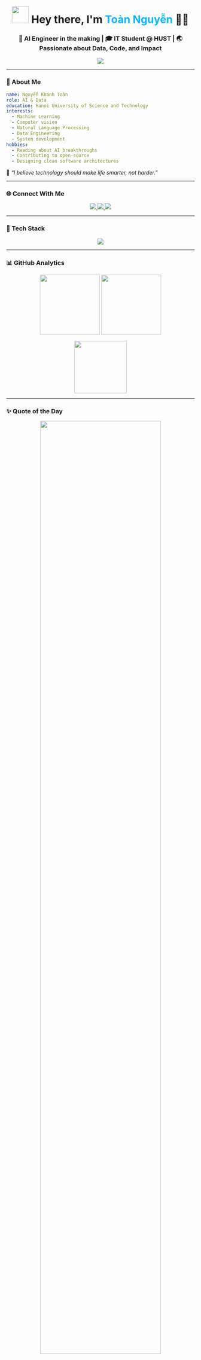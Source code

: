 <!-- Profile Header -->
<h1 align="center">
  <img src="https://media.giphy.com/media/hvRJCLFzcasrR4ia7z/giphy.gif" width="45px" />  
  Hey there, I'm <span style="color:#00b8ff;">Toàn Nguyễn</span> 👨‍💻
</h1>

<h3 align="center">
  🚀 AI Engineer in the making | 🎓 IT Student @ HUST | 🌏 Passionate about Data, Code, and Impact
</h3>

<p align="center">
  <img src="https://readme-typing-svg.herokuapp.com?font=Fira+Code&pause=1000&width=450&lines=💡+Turning+ideas+into+intelligent+systems...;🔥+Passionate+about+AI+and+ML;🚀+Always+learning+something+new!&center=true&width=500&height=45" />
</p>

---

### 🧠 About Me  

```yaml
name: Nguyễn Khánh Toàn
role: AI & Data
education: Hanoi University of Science and Technology
interests:
  - Machine Learning
  - Computer vision
  - Natural Language Processing
  - Data Engineering
  - System development
hobbies:
  - Reading about AI breakthroughs
  - Contributing to open-source
  - Designing clean software architectures
```

💬 *“I believe technology should make life smarter, not harder.”*  

---

### 🌐 Connect With Me  

<p align="center">
  <a href="https://www.linkedin.com/in/toannguyenkhanh/">
    <img src="https://img.shields.io/badge/LinkedIn-0077B5?style=for-the-badge&logo=linkedin&logoColor=white"/>
  </a>
  <a href="https://www.facebook.com/nkton.ils/">
    <img src="https://img.shields.io/badge/Facebook-1877F2?style=for-the-badge&logo=facebook&logoColor=white"/>
  </a>
  <a href="mailto:khanhtoan.forwork@gmail.com">
    <img src="https://img.shields.io/badge/Email-D14836?style=for-the-badge&logo=gmail&logoColor=white"/>
  </a>
</p>

---

### 🧰 Tech Stack  

<p align="center">
  <img src="https://skillicons.dev/icons?i=python,cpp,cs,dart,flutter,anaconda,dotnet,unity,sql,latex,git,linux&perline=6" />
</p>

---

### 📊 GitHub Analytics  

<p align="center">
  <img height="160" src="https://github-readme-stats.vercel.app/api?username=ktoan911&show_icons=true&theme=tokyonight&count_private=true" />
  <img height="160" src="https://github-readme-streak-stats.herokuapp.com/?user=ktoan911&theme=tokyonight" />
</p>

<p align="center">
  <img height="140" src="https://github-readme-stats.vercel.app/api/top-langs/?username=ktoan911&layout=compact&theme=tokyonight" />
</p>

---

### ✨ Quote of the Day  

<p align="center">
  <img src="https://quotes-github-readme.vercel.app/api?type=horizontal&theme=tokyonight" width="80%"/>
</p>

---

### 🏆 Achievements  

<p align="center">
  <img src="https://github-profile-trophy.vercel.app/?username=ktoan911&theme=onedark&row=1&no-bg=true&margin-w=15"/>
</p>

---

### 🔥 Fun Stats  

<p align="center">
  <img src="https://github-readme-activity-graph.vercel.app/graph?username=ktoan911&theme=tokyo-night&hide_border=true"/>
</p>

---

<p align="center">
  <img src="https://komarev.com/ghpvc/?username=ktoan911&color=blueviolet&style=flat-square&label=Profile+Views"/>
</p>

<h4 align="center">⭐️ “Code. Learn. Inspire.” ⭐️</h4>
